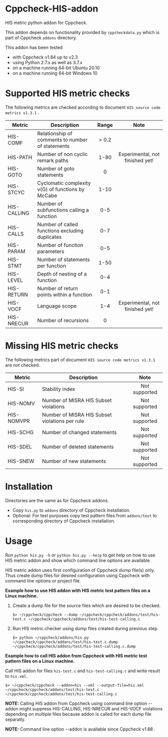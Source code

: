 # Cppcheck-HIS-addon
HIS metric python addon for Cppcheck.

This addon depends on functionality provided by `cppcheckdata.py` which is part of Cppcheck `addons` directory.

This addon has been tested 
  - with Cppcheck v1.84 up to v2.3
  - using Python 2.7.x as well as 3.7.x
  - on a machine running 64-bit Ubuntu 20.10
  - on a machine running 64-bit Windows 10

# Supported HIS metric checks
The following metrics are checked according to document `HIS source code metrics v1.3.1` .

| Metric | Description | Range | Note |
| ------ | ----------- |:-----:|:----:|
| HIS-COMF | Relationship of comments to number of statements | > 0.2 | |
| HIS-PATH | Number of non cyclic remark paths | 1-80 | Experimental, not finished yet! |
| HIS-GOTO | Number of goto statements | 0 | |
| HIS-STCYC | Cyclomatic complexity v(G) of functions by McCabe | 1-10 | |
| HIS-CALLING | Number of subfunctions calling a function | 0-5 | |
| HIS-CALLS | Number of called functions excluding duplicates | 0-7 | |
| HIS-PARAM | Number of function parameters | 0-5 | |
| HIS-STMT | Number of statements per function | 1-50 | |
| HIS-LEVEL | Depth of nesting of a function | 0-4 | |
| HIS-RETURN | Number of return points within a function | 0-1 | |
| HIS-VOCF | Language scope | 1-4 | Experimental, not finished yet! |
| HIS-NRECUR | Number of recursions | 0 | |

# Missing HIS metric checks
The following metrics part of document `HIS source code metrics v1.3.1` are not checked.

| Metric | Description | Note |
| ------ | ----------- |:-----:|
| HIS-SI | Stability index | Not supported |
| HIS-NOMV | Number of MISRA HIS Subset violations | Not supported |
| HIS-NOMVPR | Number of MISRA HIS Subset violations per rule | Not supported |
| HIS-SCHG | Number of changed statements | Not supported |
| HIS-SDEL | Number of deleted statements | Not supported |
| HIS-SNEW | Number of new statements | Not supported |


# Installation
Directories are the same as for Cppcheck addons.
  - Copy `his.py` to `addons` directory of Cppcheck installation.
  - Optional: For test purposes copy test pattern files from `addons/test` to corresponding directory of Cppcheck installation.

# Usage
Run `python his.py -h` or `python his.py --help` to get help on how to use HIS metric addon and show which command line options are available.

HIS metric addon uses first configuration of Cppcheck dump file(s) only. Thus create dump files for desired configuration using Cppcheck with command line options or project file.

**Example how to use HIS addon with HIS metric test pattern files on a Linux machine.**

1. Create a dump file for the source files which are desired to be checked.

   `$> ~/cppcheck/cppcheck --dump ~/cppcheck/cppcheck/addons/test/his-test.c ~/cppcheck/cppcheck/addons/test/his-test-calling.c`

2. Run HIS metric checker using dump files created during previous step.

   `$> python ~/cppcheck/addons/his.py ~/cppcheck/cppcheck/addons/test/his-test.c.dump ~/cppcheck/cppcheck/addons/test/his-test-calling.c.dump`

**Example how to call HIS addon from Cppcheck with HIS metric test pattern files on a Linux machine.**

Call HIS addon for files `his-test.c` and `his-test-calling.c` and write result to `his.xml`.

`$> ~/cppcheck/cppcheck --addon=his --xml --output-file=his.xml ~/cppcheck/cppcheck/addons/test/his-test.c ~/cppcheck/cppcheck/addons/test/his-test-calling.c`

**NOTE:** Calling HIS addon from Cppcheck using command line option --addon might suppress HIS-CALLING, HIS-NRECUR and HIS-VOCF violations depending on multiple files because addon is called for each dump file separatly.

**NOTE:** Command line option --addon is available since Cppcheck v1.88 .
